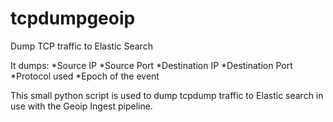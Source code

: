 # tcpdumpgeoip
Dump TCP traffic to Elastic Search

It dumps:
*Source IP
*Source Port
*Destination IP
*Destination Port
*Protocol used
*Epoch of the event


This small python script is used to dump tcpdump traffic to Elastic search in use with the Geoip Ingest pipeline. 



